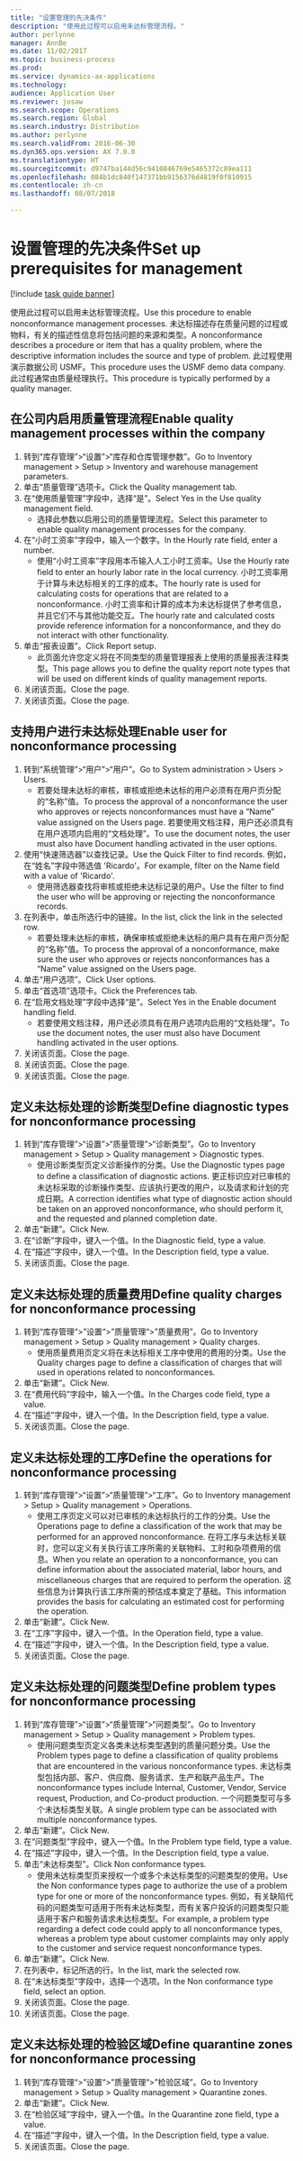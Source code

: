```yaml
---
title: "设置管理的先决条件"
description: "使用此过程可以启用未达标管理流程。"
author: perlynne
manager: AnnBe
ms.date: 11/02/2017
ms.topic: business-process
ms.prod: 
ms.service: dynamics-ax-applications
ms.technology: 
audience: Application User
ms.reviewer: josaw
ms.search.scope: Operations
ms.search.region: Global
ms.search.industry: Distribution
ms.author: perlynne
ms.search.validFrom: 2016-06-30
ms.dyn365.ops.version: AX 7.0.0
ms.translationtype: HT
ms.sourcegitcommit: d9747ba144d56c9410846769e5465372c89ea111
ms.openlocfilehash: 084b1dc840f147371bb9156376d4819f0f810915
ms.contentlocale: zh-cn
ms.lasthandoff: 08/07/2018

---
```

# <a name="set-up-prerequisites-for-management"></a><span data-ttu-id="fd9d6-103">设置管理的先决条件</span><span class="sxs-lookup"><span data-stu-id="fd9d6-103">Set up prerequisites for management</span></span>

[!include [task guide banner](../../includes/task-guide-banner.md)]

<span data-ttu-id="fd9d6-104">使用此过程可以启用未达标管理流程。</span><span class="sxs-lookup"><span data-stu-id="fd9d6-104">Use this procedure to enable nonconformance management processes.</span></span> <span data-ttu-id="fd9d6-105">未达标描述存在质量问题的过程或物料，有关的描述性信息将包括问题的来源和类型。</span><span class="sxs-lookup"><span data-stu-id="fd9d6-105">A nonconformance describes a procedure or item that has a quality problem, where the descriptive information includes the source and type of problem.</span></span> <span data-ttu-id="fd9d6-106">此过程使用演示数据公司 USMF。</span><span class="sxs-lookup"><span data-stu-id="fd9d6-106">This procedure uses the USMF demo data company.</span></span> <span data-ttu-id="fd9d6-107">此过程通常由质量经理执行。</span><span class="sxs-lookup"><span data-stu-id="fd9d6-107">This procedure is typically performed by a quality manager.</span></span>


## <a name="enable-quality-management-processes-within-the-company"></a><span data-ttu-id="fd9d6-108">在公司内启用质量管理流程</span><span class="sxs-lookup"><span data-stu-id="fd9d6-108">Enable quality management processes within the company</span></span>
1. <span data-ttu-id="fd9d6-109">转到“库存管理”>“设置”>“库存和仓库管理参数”。</span><span class="sxs-lookup"><span data-stu-id="fd9d6-109">Go to Inventory management > Setup > Inventory and warehouse management parameters.</span></span>
2. <span data-ttu-id="fd9d6-110">单击“质量管理”选项卡。</span><span class="sxs-lookup"><span data-stu-id="fd9d6-110">Click the Quality management tab.</span></span>
3. <span data-ttu-id="fd9d6-111">在“使用质量管理”字段中，选择“是”。</span><span class="sxs-lookup"><span data-stu-id="fd9d6-111">Select Yes in the Use quality management field.</span></span>
    * <span data-ttu-id="fd9d6-112">选择此参数以启用公司的质量管理流程。</span><span class="sxs-lookup"><span data-stu-id="fd9d6-112">Select this parameter to enable quality management processes for the company.</span></span>  
4. <span data-ttu-id="fd9d6-113">在“小时工资率”字段中，输入一个数字。</span><span class="sxs-lookup"><span data-stu-id="fd9d6-113">In the Hourly rate field, enter a number.</span></span>
    * <span data-ttu-id="fd9d6-114">使用“小时工资率”字段用本币输入人工小时工资率。</span><span class="sxs-lookup"><span data-stu-id="fd9d6-114">Use the Hourly rate field to enter an hourly labor rate in the local currency.</span></span> <span data-ttu-id="fd9d6-115">小时工资率用于计算与未达标相关的工序的成本。</span><span class="sxs-lookup"><span data-stu-id="fd9d6-115">The hourly rate is used for calculating costs for operations that are related to a nonconformance.</span></span> <span data-ttu-id="fd9d6-116">小时工资率和计算的成本为未达标提供了参考信息，并且它们不与其他功能交互。</span><span class="sxs-lookup"><span data-stu-id="fd9d6-116">The hourly rate and calculated costs provide reference information for a nonconformance, and they do not interact with other functionality.</span></span>  
5. <span data-ttu-id="fd9d6-117">单击“报表设置”。</span><span class="sxs-lookup"><span data-stu-id="fd9d6-117">Click Report setup.</span></span>
    * <span data-ttu-id="fd9d6-118">此页面允许您定义将在不同类型的质量管理报表上使用的质量报表注释类型。</span><span class="sxs-lookup"><span data-stu-id="fd9d6-118">This page allows you to define the quality report note types that will be used on different kinds of quality management reports.</span></span>  
6. <span data-ttu-id="fd9d6-119">关闭该页面。</span><span class="sxs-lookup"><span data-stu-id="fd9d6-119">Close the page.</span></span>
7. <span data-ttu-id="fd9d6-120">关闭该页面。</span><span class="sxs-lookup"><span data-stu-id="fd9d6-120">Close the page.</span></span>

## <a name="enable-user-for-nonconformance-processing"></a><span data-ttu-id="fd9d6-121">支持用户进行未达标处理</span><span class="sxs-lookup"><span data-stu-id="fd9d6-121">Enable user for nonconformance processing</span></span>
1. <span data-ttu-id="fd9d6-122">转到“系统管理”>“用户”>“用户”。</span><span class="sxs-lookup"><span data-stu-id="fd9d6-122">Go to System administration > Users > Users.</span></span>
    * <span data-ttu-id="fd9d6-123">若要处理未达标的审核，审核或拒绝未达标的用户必须有在用户页分配的“名称”值。</span><span class="sxs-lookup"><span data-stu-id="fd9d6-123">To process the approval of a nonconformance the user who  approves or rejects nonconformances must have a “Name” value assigned on the Users page.</span></span> <span data-ttu-id="fd9d6-124">若要使用文档注释，用户还必须具有在用户选项内启用的“文档处理”。</span><span class="sxs-lookup"><span data-stu-id="fd9d6-124">To use the document notes, the user must also have Document handling activated in the user options.</span></span>  
2. <span data-ttu-id="fd9d6-125">使用“快速筛选器”以查找记录。</span><span class="sxs-lookup"><span data-stu-id="fd9d6-125">Use the Quick Filter to find records.</span></span> <span data-ttu-id="fd9d6-126">例如，在“姓名”字段中筛选值 'Ricardo'。</span><span class="sxs-lookup"><span data-stu-id="fd9d6-126">For example, filter on the Name field with a value of 'Ricardo'.</span></span>
    * <span data-ttu-id="fd9d6-127">使用筛选器查找将审核或拒绝未达标记录的用户。</span><span class="sxs-lookup"><span data-stu-id="fd9d6-127">Use the filter to find the user who will be approving or rejecting the nonconformance records.</span></span>  
3. <span data-ttu-id="fd9d6-128">在列表中，单击所选行中的链接。</span><span class="sxs-lookup"><span data-stu-id="fd9d6-128">In the list, click the link in the selected row.</span></span>
    * <span data-ttu-id="fd9d6-129">若要处理未达标的审核，确保审核或拒绝未达标的用户具有在用户页分配的“名称”值。</span><span class="sxs-lookup"><span data-stu-id="fd9d6-129">To process the approval of a nonconformance, make sure the user who approves or rejects nonconformances has a “Name” value assigned on the Users page.</span></span>  
4. <span data-ttu-id="fd9d6-130">单击“用户选项”。</span><span class="sxs-lookup"><span data-stu-id="fd9d6-130">Click User options.</span></span>
5. <span data-ttu-id="fd9d6-131">单击“首选项”选项卡。</span><span class="sxs-lookup"><span data-stu-id="fd9d6-131">Click the Preferences tab.</span></span>
6. <span data-ttu-id="fd9d6-132">在“启用文档处理”字段中选择“是”。</span><span class="sxs-lookup"><span data-stu-id="fd9d6-132">Select Yes in the Enable document handling field.</span></span>
    * <span data-ttu-id="fd9d6-133">若要使用文档注释，用户还必须具有在用户选项内启用的“文档处理”。</span><span class="sxs-lookup"><span data-stu-id="fd9d6-133">To use the document notes, the user must also have Document handling activated in the user options.</span></span>  
7. <span data-ttu-id="fd9d6-134">关闭该页面。</span><span class="sxs-lookup"><span data-stu-id="fd9d6-134">Close the page.</span></span>
8. <span data-ttu-id="fd9d6-135">关闭该页面。</span><span class="sxs-lookup"><span data-stu-id="fd9d6-135">Close the page.</span></span>
9. <span data-ttu-id="fd9d6-136">关闭该页面。</span><span class="sxs-lookup"><span data-stu-id="fd9d6-136">Close the page.</span></span>

## <a name="define-diagnostic-types-for-nonconformance-processing"></a><span data-ttu-id="fd9d6-137">定义未达标处理的诊断类型</span><span class="sxs-lookup"><span data-stu-id="fd9d6-137">Define diagnostic types for nonconformance processing</span></span>
1. <span data-ttu-id="fd9d6-138">转到“库存管理”>“设置”>“质量管理”>“诊断类型”。</span><span class="sxs-lookup"><span data-stu-id="fd9d6-138">Go to Inventory management > Setup > Quality management > Diagnostic types.</span></span>
    * <span data-ttu-id="fd9d6-139">使用诊断类型页定义诊断操作的分类。</span><span class="sxs-lookup"><span data-stu-id="fd9d6-139">Use the Diagnostic types page to define a classification of diagnostic actions.</span></span> <span data-ttu-id="fd9d6-140">更正标识应对已审核的未达标采取的诊断操作类型、应该执行更改的用户，以及请求和计划的完成日期。</span><span class="sxs-lookup"><span data-stu-id="fd9d6-140">A correction identifies what type of diagnostic action should be taken on an approved nonconformance, who should perform it, and the requested and planned completion date.</span></span>  
2. <span data-ttu-id="fd9d6-141">单击“新建”。</span><span class="sxs-lookup"><span data-stu-id="fd9d6-141">Click New.</span></span>
3. <span data-ttu-id="fd9d6-142">在“诊断”字段中，键入一个值。</span><span class="sxs-lookup"><span data-stu-id="fd9d6-142">In the Diagnostic field, type a value.</span></span>
4. <span data-ttu-id="fd9d6-143">在“描述”字段中，键入一个值。</span><span class="sxs-lookup"><span data-stu-id="fd9d6-143">In the Description field, type a value.</span></span>
5. <span data-ttu-id="fd9d6-144">关闭该页面。</span><span class="sxs-lookup"><span data-stu-id="fd9d6-144">Close the page.</span></span>

## <a name="define-quality-charges-for-nonconformance-processing"></a><span data-ttu-id="fd9d6-145">定义未达标处理的质量费用</span><span class="sxs-lookup"><span data-stu-id="fd9d6-145">Define quality charges for nonconformance processing</span></span>
1. <span data-ttu-id="fd9d6-146">转到“库存管理“>”设置“>”质量管理“>”质量费用”。</span><span class="sxs-lookup"><span data-stu-id="fd9d6-146">Go to Inventory management > Setup > Quality management > Quality charges.</span></span>
    * <span data-ttu-id="fd9d6-147">使用质量费用页定义将在未达标相关工序中使用的费用的分类。</span><span class="sxs-lookup"><span data-stu-id="fd9d6-147">Use the Quality charges page to define a classification of charges that will used in operations related to nonconformances.</span></span>  
2. <span data-ttu-id="fd9d6-148">单击“新建”。</span><span class="sxs-lookup"><span data-stu-id="fd9d6-148">Click New.</span></span>
3. <span data-ttu-id="fd9d6-149">在“费用代码”字段中，输入一个值。</span><span class="sxs-lookup"><span data-stu-id="fd9d6-149">In the Charges code field, type a value.</span></span>
4. <span data-ttu-id="fd9d6-150">在“描述”字段中，键入一个值。</span><span class="sxs-lookup"><span data-stu-id="fd9d6-150">In the Description field, type a value.</span></span>
5. <span data-ttu-id="fd9d6-151">关闭该页面。</span><span class="sxs-lookup"><span data-stu-id="fd9d6-151">Close the page.</span></span>

## <a name="define-the-operations-for-nonconformance-processing"></a><span data-ttu-id="fd9d6-152">定义未达标处理的工序</span><span class="sxs-lookup"><span data-stu-id="fd9d6-152">Define the operations for nonconformance processing</span></span>
1. <span data-ttu-id="fd9d6-153">转到“库存管理”>“设置”>“质量管理”>“工序”。</span><span class="sxs-lookup"><span data-stu-id="fd9d6-153">Go to Inventory management > Setup > Quality management > Operations.</span></span>
    * <span data-ttu-id="fd9d6-154">使用工序页定义可以对已审核的未达标执行的工作的分类。</span><span class="sxs-lookup"><span data-stu-id="fd9d6-154">Use the Operations page to define a classification of the work that may be performed for an approved nonconformance.</span></span> <span data-ttu-id="fd9d6-155">在将工序与未达标关联时，您可以定义有关执行该工序所需的关联物料、工时和杂项费用的信息。</span><span class="sxs-lookup"><span data-stu-id="fd9d6-155">When you relate an operation to a nonconformance, you can define information about the associated material, labor hours, and miscellaneous charges that are required to perform the operation.</span></span> <span data-ttu-id="fd9d6-156">这些信息为计算执行该工序所需的预估成本奠定了基础。</span><span class="sxs-lookup"><span data-stu-id="fd9d6-156">This information provides the basis for calculating an estimated cost for performing the operation.</span></span>  
2. <span data-ttu-id="fd9d6-157">单击“新建”。</span><span class="sxs-lookup"><span data-stu-id="fd9d6-157">Click New.</span></span>
3. <span data-ttu-id="fd9d6-158">在“工序”字段中，键入一个值。</span><span class="sxs-lookup"><span data-stu-id="fd9d6-158">In the Operation field, type a value.</span></span>
4. <span data-ttu-id="fd9d6-159">在“描述”字段中，键入一个值。</span><span class="sxs-lookup"><span data-stu-id="fd9d6-159">In the Description field, type a value.</span></span>
5. <span data-ttu-id="fd9d6-160">关闭该页面。</span><span class="sxs-lookup"><span data-stu-id="fd9d6-160">Close the page.</span></span>

## <a name="define-problem-types-for-nonconformance-processing"></a><span data-ttu-id="fd9d6-161">定义未达标处理的问题类型</span><span class="sxs-lookup"><span data-stu-id="fd9d6-161">Define problem types for nonconformance processing</span></span>
1. <span data-ttu-id="fd9d6-162">转到“库存管理”>“设置”>“质量管理”>“问题类型”。</span><span class="sxs-lookup"><span data-stu-id="fd9d6-162">Go to Inventory management > Setup > Quality management > Problem types.</span></span>
    * <span data-ttu-id="fd9d6-163">使用问题类型页定义各类未达标类型遇到的质量问题分类。</span><span class="sxs-lookup"><span data-stu-id="fd9d6-163">Use the Problem types page to define a classification of quality problems that are encountered in the various nonconformance types.</span></span> <span data-ttu-id="fd9d6-164">未达标类型包括内部、客户、供应商、服务请求、生产和联产品生产。</span><span class="sxs-lookup"><span data-stu-id="fd9d6-164">The nonconformance types include Internal, Customer, Vendor, Service request, Production, and Co-product production.</span></span> <span data-ttu-id="fd9d6-165">一个问题类型可与多个未达标类型关联。</span><span class="sxs-lookup"><span data-stu-id="fd9d6-165">A single problem type can be associated with multiple nonconformance types.</span></span>  
2. <span data-ttu-id="fd9d6-166">单击“新建”。</span><span class="sxs-lookup"><span data-stu-id="fd9d6-166">Click New.</span></span>
3. <span data-ttu-id="fd9d6-167">在“问题类型”字段中，键入一个值。</span><span class="sxs-lookup"><span data-stu-id="fd9d6-167">In the Problem type field, type a value.</span></span>
4. <span data-ttu-id="fd9d6-168">在“描述”字段中，键入一个值。</span><span class="sxs-lookup"><span data-stu-id="fd9d6-168">In the Description field, type a value.</span></span>
5. <span data-ttu-id="fd9d6-169">单击“未达标类型”。</span><span class="sxs-lookup"><span data-stu-id="fd9d6-169">Click Non conformance types.</span></span>
    * <span data-ttu-id="fd9d6-170">使用未达标类型页来授权一个或多个未达标类型的问题类型的使用。</span><span class="sxs-lookup"><span data-stu-id="fd9d6-170">Use the Non conformance types page to authorize the use of a problem type for one or more of the nonconformance types.</span></span> <span data-ttu-id="fd9d6-171">例如，有关缺陷代码的问题类型可适用于所有未达标类型，而有关客户投诉的问题类型只能适用于客户和服务请求未达标类型。</span><span class="sxs-lookup"><span data-stu-id="fd9d6-171">For example, a problem type regarding a defect code could apply to all nonconformance types, whereas a problem type about customer complaints may only apply to the customer and service request nonconformance types.</span></span>  
6. <span data-ttu-id="fd9d6-172">单击“新建”。</span><span class="sxs-lookup"><span data-stu-id="fd9d6-172">Click New.</span></span>
7. <span data-ttu-id="fd9d6-173">在列表中，标记所选的行。</span><span class="sxs-lookup"><span data-stu-id="fd9d6-173">In the list, mark the selected row.</span></span>
8. <span data-ttu-id="fd9d6-174">在“未达标类型”字段中，选择一个选项。</span><span class="sxs-lookup"><span data-stu-id="fd9d6-174">In the Non conformance type field, select an option.</span></span>
9. <span data-ttu-id="fd9d6-175">关闭该页面。</span><span class="sxs-lookup"><span data-stu-id="fd9d6-175">Close the page.</span></span>
10. <span data-ttu-id="fd9d6-176">关闭该页面。</span><span class="sxs-lookup"><span data-stu-id="fd9d6-176">Close the page.</span></span>

## <a name="define-quarantine-zones-for-nonconformance-processing"></a><span data-ttu-id="fd9d6-177">定义未达标处理的检验区域</span><span class="sxs-lookup"><span data-stu-id="fd9d6-177">Define quarantine zones for nonconformance processing</span></span>
1. <span data-ttu-id="fd9d6-178">转到“库存管理“>”设置“>”质量管理“>”检验区域”。</span><span class="sxs-lookup"><span data-stu-id="fd9d6-178">Go to Inventory management > Setup > Quality management > Quarantine zones.</span></span>
2. <span data-ttu-id="fd9d6-179">单击“新建”。</span><span class="sxs-lookup"><span data-stu-id="fd9d6-179">Click New.</span></span>
3. <span data-ttu-id="fd9d6-180">在“检验区域”字段中，键入一个值。</span><span class="sxs-lookup"><span data-stu-id="fd9d6-180">In the Quarantine zone field, type a value.</span></span>
4. <span data-ttu-id="fd9d6-181">在“描述”字段中，键入一个值。</span><span class="sxs-lookup"><span data-stu-id="fd9d6-181">In the Description field, type a value.</span></span>
5. <span data-ttu-id="fd9d6-182">关闭该页面。</span><span class="sxs-lookup"><span data-stu-id="fd9d6-182">Close the page.</span></span>

